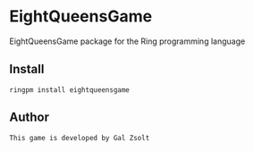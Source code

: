 # EightQueensGame

EightQueensGame package for the Ring programming language

## Install

	ringpm install eightqueensgame

## Author

	This game is developed by Gal Zsolt